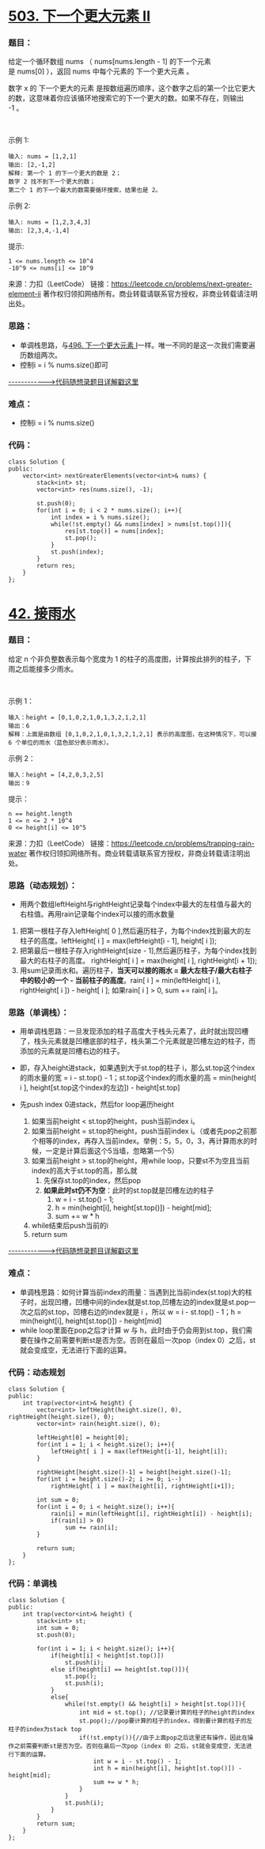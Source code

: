 # [503. 下一个更大元素 II](https://leetcode.cn/problems/next-greater-element-ii/)
### 题目：
给定一个循环数组 nums （ nums[nums.length - 1] 的下一个元素是 nums[0] ），返回 nums 中每个元素的 下一个更大元素 。

数字 x 的 下一个更大的元素 是按数组遍历顺序，这个数字之后的第一个比它更大的数，这意味着你应该循环地搜索它的下一个更大的数。如果不存在，则输出 -1 。

 

示例 1:
```
输入: nums = [1,2,1]
输出: [2,-1,2]
解释: 第一个 1 的下一个更大的数是 2；
数字 2 找不到下一个更大的数； 
第二个 1 的下一个最大的数需要循环搜索，结果也是 2。
```
示例 2:
```
输入: nums = [1,2,3,4,3]
输出: [2,3,4,-1,4]
```

提示:
```
1 <= nums.length <= 10^4
-10^9 <= nums[i] <= 10^9
```
来源：力扣（LeetCode）
链接：https://leetcode.cn/problems/next-greater-element-ii
著作权归领扣网络所有。商业转载请联系官方授权，非商业转载请注明出处。

### 思路：
- 单调栈思路，与[496. 下一个更大元素 I](代码随想录算法训练营第五十八天%20|%20739.%20每日温度、496.下一个更大元素%20I.md)一样。唯一不同的是这一次我们需要遍历数组两次。
- 控制i = i % nums.size()即可

[------------>代码随想录题目详解戳这里](https://programmercarl.com/0503.%E4%B8%8B%E4%B8%80%E4%B8%AA%E6%9B%B4%E5%A4%A7%E5%85%83%E7%B4%A0II.html)
### 难点：
- 控制i = i % nums.size()

### 代码：  
```
class Solution {
public:
    vector<int> nextGreaterElements(vector<int>& nums) {
        stack<int> st;
        vector<int> res(nums.size(), -1);

        st.push(0);
        for(int i = 0; i < 2 * nums.size(); i++){
            int index = i % nums.size();
            while(!st.empty() && nums[index] > nums[st.top()]){
                res[st.top()] = nums[index];
                st.pop();
            }
            st.push(index);
        }
        return res;
    }
};
```


# [42. 接雨水](https://leetcode.cn/problems/trapping-rain-water/)
### 题目：
给定 n 个非负整数表示每个宽度为 1 的柱子的高度图，计算按此排列的柱子，下雨之后能接多少雨水。

 

示例 1：
```
输入：height = [0,1,0,2,1,0,1,3,2,1,2,1]
输出：6
解释：上面是由数组 [0,1,0,2,1,0,1,3,2,1,2,1] 表示的高度图，在这种情况下，可以接 6 个单位的雨水（蓝色部分表示雨水）。 
```
示例 2：
```
输入：height = [4,2,0,3,2,5]
输出：9
```

提示：
```
n == height.length
1 <= n <= 2 * 10^4
0 <= height[i] <= 10^5
```

来源：力扣（LeetCode）
链接：https://leetcode.cn/problems/trapping-rain-water
著作权归领扣网络所有。商业转载请联系官方授权，非商业转载请注明出处。

### 思路（动态规划）：
- 用两个数组leftHeight与rightHeight记录每个index中最大的左柱值与最大的右柱值。再用rain记录每个index可以接的雨水数量
1. 把第一根柱子存入leftHeight[ 0 ],然后遍历柱子，为每个index找到最大的左柱子的高度。leftHeight[ i ] = max(leftHeight[i - 1], height[ i ]);
2. 把第最后一根柱子存入rightHeight[size - 1],然后遍历柱子，为每个index找到最大的右柱子的高度。 rightHeight[ i ] = max(height[ i ], rightHeight[i + 1]);
3. 用sum记录雨水和。遍历柱子，**当天可以接的雨水 = 最大左柱子/最大右柱子中的较小的一个 - 当前柱子的高度**。rain[ i ] = min(leftHeight[ i ], rightHeight[ i ]) - height[ i ]; 如果rain[ i ] > 0, sum += rain[ i ]。

### 思路（单调栈）：
- 用单调栈思路：一旦发现添加的柱子高度大于栈头元素了，此时就出现凹槽了，栈头元素就是凹槽底部的柱子，栈头第二个元素就是凹槽左边的柱子，而添加的元素就是凹槽右边的柱子。
- 即，存入height进stack，如果遇到大于st.top的柱子 i，那么st.top这个index的雨水量的宽 = i - st.top() - 1；st.top这个index的雨水量的高 = min(height[ i ], height[st.top这个index的左边]) - height[st.top]

- 先push index 0进stack，然后for loop遍历height
   1. 如果当前height < st.top的height，push当前index i。
   2. 如果当前height = st.top的height，push当前index i。（或者先pop之前那个相等的index，再存入当前index。举例：5，5，0，3，再计算雨水的时候，一定是计算后面这个5当墙，忽略第一个5）
   3. 如果当前height > st.top的height，用while loop，只要st不为空且当前index的高大于st.top的高，那么就
      1. 先保存st.top的index，然后pop
      2. **如果此时st仍不为空**：此时的st.top就是凹槽左边的柱子
         1. w = i - st.top() - 1; 
         2. h = min(height[i], height[st.top()]) - height[mid];
         3. sum += w * h
    4. while结束后push当前的i
    5.  return sum

[------------>代码随想录题目详解戳这里](https://programmercarl.com/0042.%E6%8E%A5%E9%9B%A8%E6%B0%B4.html)
### 难点：
- 单调栈思路：如何计算当前index的雨量：当遇到比当前index(st.top)大的柱子时，出现凹槽，凹槽中间的index就是st.top,凹槽左边的index就是st.pop一次之后的st.top，凹槽右边的index就是 i ，所以 w = i - st.top() - 1；h = min(height[i], height[st.top()]) - height[mid]
- while loop里面在pop之后才计算 w 与 h，此时由于仍会用到st.top，我们需要在操作之前需要判断st是否为空。否则在最后一次pop（index 0）之后，st就会变成空，无法进行下面的运算。

### 代码：动态规划
```
class Solution {
public:
    int trap(vector<int>& height) {
        vector<int> leftHeight(height.size(), 0), rightHeight(height.size(), 0);
        vector<int> rain(height.size(), 0);

        leftHeight[0] = height[0];
        for(int i = 1; i < height.size(); i++){
            leftHeight[ i ] = max(leftHeight[i-1], height[i]);
        }

        rightHeight[height.size()-1] = height[height.size()-1];
        for(int i = height.size()-2; i >= 0; i--)
            rightHeight[ i ] = max(height[i], rightHeight[i+1]);
        
        int sum = 0;
        for(int i = 0; i < height.size(); i++){
            rain[i] = min(leftHeight[i], rightHeight[i]) - height[i];
            if(rain[i] > 0)
                sum += rain[i];
        }

        return sum;
    }
};
```

### 代码：单调栈
```
class Solution {
public:
    int trap(vector<int>& height) {
        stack<int> st;
        int sum = 0;
        st.push(0);

        for(int i = 1; i < height.size(); i++){
            if(height[i] < height[st.top()])
                st.push(i);
            else if(height[i] == height[st.top()]){
                st.pop();
                st.push(i);
            }
            else{
                while(!st.empty() && height[i] > height[st.top()]){
                    int mid = st.top(); //记录要计算的柱子的height的index
                    st.pop();//pop要计算的柱子的index，得到要计算的柱子的左柱子的index为stack top
                    if(!st.empty()){//由于上面pop之后这里还有操作，因此在操作之前需要判断st是否为空。否则在最后一次pop（index 0）之后，st就会变成空，无法进行下面的运算。
                        int w = i - st.top() - 1;
                        int h = min(height[i], height[st.top()]) - height[mid];
                        sum += w * h;
                    }
                }
                st.push(i);
            }
        }
        return sum;
    }
};
```